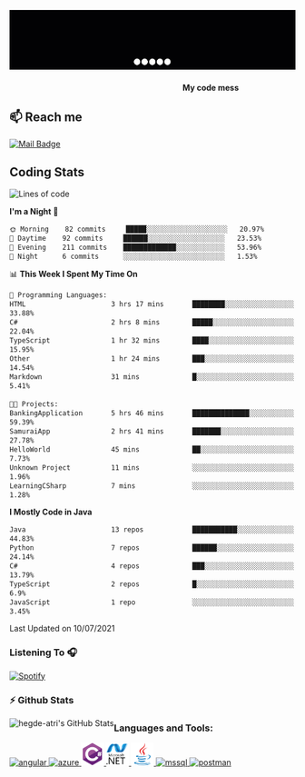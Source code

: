 ![](https://github.com/hegde-atri/hegde-atri/blob/main/ezgif.com-gif-maker.gif)
#### &nbsp;&nbsp;&nbsp;&nbsp;&nbsp;&nbsp;&nbsp;&nbsp;&nbsp;&nbsp;&nbsp;&nbsp;&nbsp;&nbsp;&nbsp;&nbsp;&nbsp;&nbsp;&nbsp;&nbsp;&nbsp;&nbsp;&nbsp;&nbsp;&nbsp;&nbsp;&nbsp;&nbsp;&nbsp;&nbsp;&nbsp;&nbsp;&nbsp;&nbsp;&nbsp;&nbsp;&nbsp;&nbsp;&nbsp;&nbsp;&nbsp;&nbsp;&nbsp;&nbsp;&nbsp;&nbsp;&nbsp;&nbsp;&nbsp;&nbsp;&nbsp;&nbsp;&nbsp;&nbsp;&nbsp;&nbsp;&nbsp;&nbsp;&nbsp;&nbsp;&nbsp;&nbsp;&nbsp;&nbsp;&nbsp;&nbsp;&nbsp;&nbsp;&nbsp;&nbsp;&nbsp;&nbsp;&nbsp;&nbsp;&nbsp;&nbsp;&nbsp;&nbsp;&nbsp;&nbsp;&nbsp;&nbsp;&nbsp;&nbsp;&nbsp;&nbsp;&nbsp;&nbsp;&nbsp;&nbsp;&nbsp; My code mess



## 📫 Reach me
[![Mail Badge](https://img.shields.io/badge/-hegde_atri-c0392b?style=flat&labelColor=c0392b&logo=gmail&logoColor=white)](mailto:dev.hegdeatri@gmail.com)

## Coding Stats

<!--START_SECTION:waka-->
![Lines of code](https://img.shields.io/badge/From%20Hello%20World%20I%27ve%20Written-588810%20lines%20of%20code-blue)

**I'm a Night 🦉** 

```text
🌞 Morning    82 commits     █████░░░░░░░░░░░░░░░░░░░░   20.97% 
🌆 Daytime    92 commits     ██████░░░░░░░░░░░░░░░░░░░   23.53% 
🌃 Evening    211 commits    █████████████░░░░░░░░░░░░   53.96% 
🌙 Night      6 commits      ░░░░░░░░░░░░░░░░░░░░░░░░░   1.53%

```


📊 **This Week I Spent My Time On** 

```text
💬 Programming Languages: 
HTML                     3 hrs 17 mins       ████████░░░░░░░░░░░░░░░░░   33.88% 
C#                       2 hrs 8 mins        █████░░░░░░░░░░░░░░░░░░░░   22.04% 
TypeScript               1 hr 32 mins        ████░░░░░░░░░░░░░░░░░░░░░   15.95% 
Other                    1 hr 24 mins        ███░░░░░░░░░░░░░░░░░░░░░░   14.54% 
Markdown                 31 mins             █░░░░░░░░░░░░░░░░░░░░░░░░   5.41%

🐱‍💻 Projects: 
BankingApplication       5 hrs 46 mins       ██████████████░░░░░░░░░░░   59.39% 
SamuraiApp               2 hrs 41 mins       ███████░░░░░░░░░░░░░░░░░░   27.78% 
HelloWorld               45 mins             ██░░░░░░░░░░░░░░░░░░░░░░░   7.73% 
Unknown Project          11 mins             ░░░░░░░░░░░░░░░░░░░░░░░░░   1.96% 
LearningCSharp           7 mins              ░░░░░░░░░░░░░░░░░░░░░░░░░   1.28%

```

**I Mostly Code in Java** 

```text
Java                     13 repos            ███████████░░░░░░░░░░░░░░   44.83% 
Python                   7 repos             ██████░░░░░░░░░░░░░░░░░░░   24.14% 
C#                       4 repos             ███░░░░░░░░░░░░░░░░░░░░░░   13.79% 
TypeScript               2 repos             █░░░░░░░░░░░░░░░░░░░░░░░░   6.9% 
JavaScript               1 repo              ░░░░░░░░░░░░░░░░░░░░░░░░░   3.45%

```



 Last Updated on 10/07/2021
<!--END_SECTION:waka-->

### Listening To 🎧
[![Spotify](https://novatorem-hegde-atri.vercel.app/api/spotify)](https://open.spotify.com/user/hegde_atri)

### :zap: Github Stats
  <img align="left" alt="hegde-atri's GitHub Stats" src="https://github-readme-stats-hegde-atri.vercel.app/api?username=hegde-atri&show_icons=true&hide_border=true&theme=dracula" />

<h3 align="left">Languages and Tools:</h3>
<p align="left"> <a href="https://angular.io" target="_blank"> <img src="https://angular.io/assets/images/logos/angular/angular.svg" alt="angular" width="40" height="40"/> </a> <a href="https://azure.microsoft.com/en-in/" target="_blank"> <img src="https://www.vectorlogo.zone/logos/microsoft_azure/microsoft_azure-icon.svg" alt="azure" width="40" height="40"/> </a> <a href="https://www.w3schools.com/cs/" target="_blank"> <img src="https://raw.githubusercontent.com/devicons/devicon/master/icons/csharp/csharp-original.svg" alt="csharp" width="40" height="40"/> </a> <a href="https://dotnet.microsoft.com/" target="_blank"> <img src="https://raw.githubusercontent.com/devicons/devicon/master/icons/dot-net/dot-net-original-wordmark.svg" alt="dotnet" width="40" height="40"/> </a> <a href="https://www.java.com" target="_blank"> <img src="https://raw.githubusercontent.com/devicons/devicon/master/icons/java/java-original.svg" alt="java" width="40" height="40"/> </a> <a href="https://www.microsoft.com/en-us/sql-server" target="_blank"> <img src="https://www.svgrepo.com/show/303229/microsoft-sql-server-logo.svg" alt="mssql" width="40" height="40"/> </a> <a href="https://postman.com" target="_blank"> <img src="https://www.vectorlogo.zone/logos/getpostman/getpostman-icon.svg" alt="postman" width="40" height="40"/> </a> </p>
